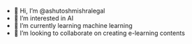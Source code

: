 - 👋 Hi, I’m @ashutoshmishralegal
- 👀 I’m interested in AI 
- 🌱 I’m currently learning machine learning
- 💞️ I’m looking to collaborate on creating e-learning contents

<!---
ashutoshmishralegal/ashutoshmishralegal is a ✨ special ✨ repository because its `README.md` (this file) appears on your GitHub profile.
You can click the Preview link to take a look at your changes.
--->
